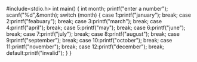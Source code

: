  #include<stdio.h>
int main()
{
    int month;
    printf("enter a number");
    scanf("%d",&month);
    switch (month)
    {
        case 1:printf("january");
        break;
        case 2:printf("feabuary");
        break;
        case 3:printf("march");
        break;
        case 4:printf("april");
        break;
        case 5:printf("may");
        break;
        case 6:printf("june");
        break;
        case 7:printf("july");
        break;
        case 8:printf("august");
        break;
        case 9:printf("september");
        break;
        case 10:printf("october");
        break;
        case 11:printf("november");
        break;
        case 12:printf("december");
        break;
        default:printf("invalid");
    }
}
